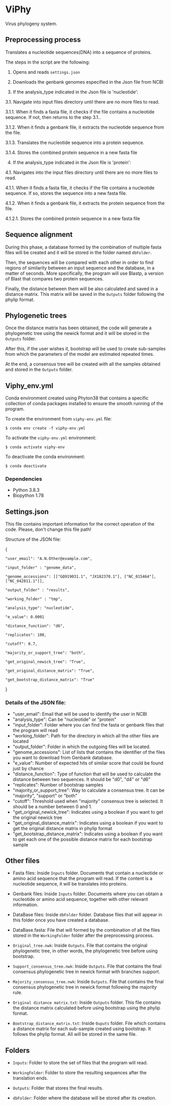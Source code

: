 # ViPhy
Virus phylogeny system.


## Preprocessing process
Translates a nucleotide sequences(DNA) into a sequence of proteins.

The steps in the script are the following:

1. Opens and reads ``settings.json``

2. Downloads the genbank genomes especified in the Json file from NCBI 

3. If the analysis_type indicated in the Json file is 'nucleotide':

3.1. Navigate into input files directory until there are no more files to read.

3.1.1. When it finds a fasta file, it checks if the file contains a nucleotide sequence. If not, then returns to the step 3.1.. 

3.1.2. When it finds a genbank file, it extracts the nucleotide sequence from the file. 

3.1.3. Translates the nucleotide sequence into a protein sequence.

3.1.4. Stores the combined protein sequence in a new fasta file


4. If the analysis_type indicated in the Json file is 'protein':

4.1. Navigates into the input files directory until there are no more files to read.

4.1.1. When it finds a fasta file, it checks if the file contains a nucleotide sequence. If so, stores the sequence into a new fasta file. 

4.1.2. When it finds a genbank file, it extracts the protein sequence from the file. 

4.1.2.1. Stores the combined protein sequence in a new fasta file


## Sequence alignment
During this phase, a database formed by the combination of multiple fasta files will be created and it will be stored in the folder named ``dbFolder``.

Then, the sequences will be compared with each other in order to find regions of similarity between an input sequence and the database, in a matter of seconds. More specifically, the program will use Blastp, a version of Blast that compares two protein sequences.

Finally, the distance between them will be also calculated and saved in a distance matrix. This matrix will be saved in the ``Outputs`` folder following the phylip format.


## Phylogenetic trees
Once the distance matrix has been obtained, the code will generate a phylogenetic tree using the newick format and it will be stored in the ``Outputs`` folder.

After this, if the user wishes it, bootstrap will be used to create sub-samples from which the parameters of the model are estimated repeated times.

At the end, a consensus tree will be created with all the samples obtained and stored in the `Outputs` folder.


## Viphy_env.yml

Conda environment created using Phyton38 that contains a specific collection of conda packages installed to ensure the smooth running of the program.

To create the environment from `viphy-env.yml` file:

	$ conda env create -f viphy-env.yml

To activate the `viphy-env.yml` environment:

	$ conda activate viphy-env

To deactivate the conda environment:

	$ conda deactivate


### Dependencies

- Python 3.8.3
- Biopython 1.78


## Settings.json

This file contains important information for the correct operation of the code. Please, don't change this file path!

Structure of the JSON file:


{

	"user_email": "A.N.Other@example.com",

	"input_folder" : "genome_data",

	"genome_accessions": [["GQ919031.1", "JX182370.1"], ["NC_015464"], ["NC_042011.1"]],

	"output_folder" : "results",

	"working_folder" : "tmp",

	"analysis_type": "nucleotide",

	"e_value": 0.0001

	"distance_function": "d6",

	"replicates": 100,
	
	"cutoff": 0.7,

	"majority_or_support_tree": "both",

	"get_original_newick_tree": "True",

	"get_original_distance_matrix": "True",

	"get_bootstrap_distance_matrix": "True"
}



### Details of the JSON file: 

- "user_email": Email that will be used to identify the user in NCBI
- "analysis_type": Can be "nucleotide" or "protein"
- "input_folder": Folder where you can find the fasta or genbank files that the program will read
- "working_folder": Path for the directory in which all the other files are located
- "output_folder": Folder in which the outgoing files will be located.
- "genome_accessions": List of lists that contains the identifier of the files you want to download from Genbank database. 
- "e_value": Number of expected hits of similar score that could be found just by chance 
- "distance_function": Type of function that will be used to calculate the distance between two sequences. It should be "d0", "d4" or "d6"
- "replicates": Number of bootstrap samples 
- "majority_or_support_tree": Way to calculate a consensus tree. It can be "majority", "support" or "both"
- "cutoff": Threshold used when "majority" consensus tree is selected. It should be a number between 0 and 1.
- "get_original_newick_tree": Indicates using a boolean if you want to get the original newick tree
- "get_original_distance_matrix": Indicates using a boolean if you want to get the original distance matrix in phylip format
- "get_bootstrap_distance_matrix": Indicates using a boolean if you want to get each one of the possible distance matrix for each bootstrap sample



## Other files

- Fasta files: Inside `Inputs` folder. Documents that contain a nucleotide or amino acid sequence that the program will read. If the content is a nucleotide sequence, it will be translates into proteins.

- Genbank files: Inside `Inputs` folder. Documents where you can obtain a nucleotide or amino acid sequence, together with other relevant information. 

- DataBase files: Inside `dbFolder` folder. Database files that will appear in this folder once you have created a database.  

- DataBase.fasta: File that will formed by the combination of all the files stored in the `WorkingFolder` folder after the preprocessing process. 

- `Original_tree.nwk`: Inside `Outputs`. File that contains the original phylogenetic tree, in other words, the phylogenetic tree before using bootstrap.

- `Support_consensus_tree.nwk`: Inside `Outputs`. File that contains the final consensus phylogenetic tree in newick format with branches support.

- `Majority_consensus_tree.nwk`: Inside `Outputs`. File that contains the final consensus phylogenetic tree in newick format following the majority rule.

- `Original distance matrix.txt`: Inside `Outputs` folder. This file contains the distance matrix calculated before using bootstrap using the phylip format.

- `Bootstrap_distance_matrix.txt`: Inside `Ouputs` folder. File which contains a distance matrix for each sub-sample created using bootstrap. It follows the phylip format. All will be stored in the same file. 


## Folders

- ``Inputs``: Folder to store the set of files that the program will read.

- ``WorkingFolder``: Folder to store the resulting sequences after the translation ends. 

- ``Outputs``: Folder that stores the final results.

- ``dbFolder``: Folder where the database will be stored after its creation.

